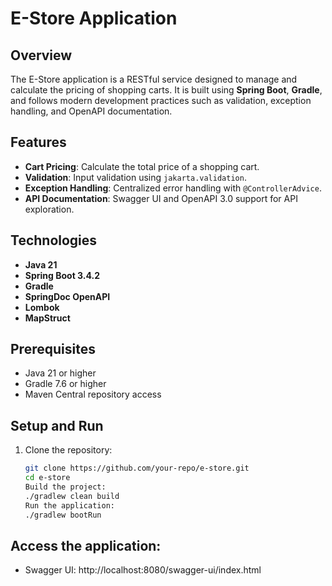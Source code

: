 # E-Store Application

## Overview
The E-Store application is a RESTful service designed to manage and calculate the pricing of shopping carts. It is built using **Spring Boot**, **Gradle**, and follows modern development practices such as validation, exception handling, and OpenAPI documentation.

## Features
- **Cart Pricing**: Calculate the total price of a shopping cart.
- **Validation**: Input validation using `jakarta.validation`.
- **Exception Handling**: Centralized error handling with `@ControllerAdvice`.
- **API Documentation**: Swagger UI and OpenAPI 3.0 support for API exploration.

## Technologies
- **Java 21**
- **Spring Boot 3.4.2**
- **Gradle**
- **SpringDoc OpenAPI**
- **Lombok**
- **MapStruct**

## Prerequisites
- Java 21 or higher
- Gradle 7.6 or higher
- Maven Central repository access

## Setup and Run
1. Clone the repository:
   ```bash
   git clone https://github.com/your-repo/e-store.git
   cd e-store
   Build the project:  
   ./gradlew clean build
   Run the application:  
   ./gradlew bootRun

## Access the application:  
- Swagger UI: http://localhost:8080/swagger-ui/index.html